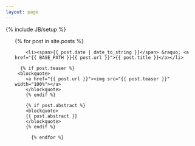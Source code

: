 ```yaml
---
layout: page
---
```

{% include JB/setup %}

<ul class="posts">
	{% for post in site.posts %}

  		<li><span>{{ post.date | date_to_string }}</span> &raquo; <a href="{{ BASE_PATH }}{{ post.url }}">{{ post.title }}</a></li>
  		
      {% if post.teaser %}
     <blockquote>
  		<a href="{{ post.url }}"><img src="{{ post.teaser }}" width="100%"></a>
  		</blockquote>
  		{% endif %}
  		
  		{% if post.abstract %}
  		<blockquote>
  		{{ post.abstract }}
  		</blockquote>
  		{% endif %}
  		
  		  {% endfor %}
</ul>

